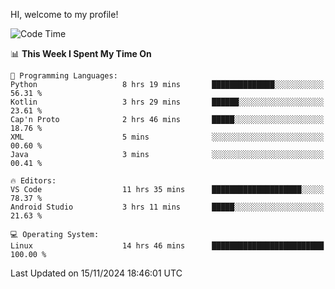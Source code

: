 HI, welcome to my profile!
<!--START_SECTION:waka-->
![Code Time](http://img.shields.io/badge/Code%20Time-1%2C949%20hrs%2013%20mins-blue)

📊 **This Week I Spent My Time On** 

```text
💬 Programming Languages: 
Python                   8 hrs 19 mins       ██████████████░░░░░░░░░░░   56.31 % 
Kotlin                   3 hrs 29 mins       ██████░░░░░░░░░░░░░░░░░░░   23.61 % 
Cap'n Proto              2 hrs 46 mins       █████░░░░░░░░░░░░░░░░░░░░   18.76 % 
XML                      5 mins              ░░░░░░░░░░░░░░░░░░░░░░░░░   00.60 % 
Java                     3 mins              ░░░░░░░░░░░░░░░░░░░░░░░░░   00.41 % 

🔥 Editors: 
VS Code                  11 hrs 35 mins      ████████████████████░░░░░   78.37 % 
Android Studio           3 hrs 11 mins       █████░░░░░░░░░░░░░░░░░░░░   21.63 % 

💻 Operating System: 
Linux                    14 hrs 46 mins      █████████████████████████   100.00 % 
```


 Last Updated on 15/11/2024 18:46:01 UTC
<!--END_SECTION:waka-->
